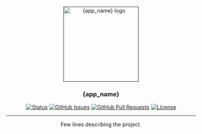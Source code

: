 <p align="center">
  <a href="" rel="noopener">
 <img width=200px height=200px src="./com/{logo_name}" alt="{app_name} logo"></a>
</p>

<h3 align="center">{app_name}</h3>

<div align="center">

[![Status](https://img.shields.io/badge/status-active-success.svg)]()
[![GitHub Issues](https://img.shields.io/github/issues/{USER}/{REPO}.svg)](https://github.com/{USER}/{REPO}/issues)
[![GitHub Pull Requests](https://img.shields.io/github/issues-pr/{USER}/{REPO}.svg)](https://github.com/{USER}/{REPO}/pulls)
[![License](https://img.shields.io/badge/license-MIT-blue.svg)](/LICENSE)

</div>

---

<p align="center"> Few lines describing the project.
    <br> 
</p>